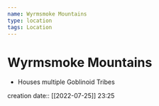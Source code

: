 ```yaml
---
name: Wyrmsmoke Mountains
type: location
tags: Location
---
```


# Wyrmsmoke Mountains 
- Houses multiple Goblinoid Tribes

creation date:: [[2022-07-25]] 23:25